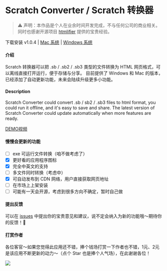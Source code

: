 # Scratch Converter / Scratch 转换器

> ⚠️ 声明：本作品是个人在业余时间开发完成，不与任何公司的商业相关。同时也感谢开源项目 [htmlifier](https://sheeptester.github.io/htmlifier/) 提供的宝贵经验。

下载安装 v1.0.4 | [Mac 系统](https://github.com/winsonwq/scratch-converter/releases/download/v1.1.0-beta.2/Scratch-Converter-darwin-setup-1.1.0-beta.2.dmg) | [Windows 系统](https://github.com/winsonwq/scratch-converter/releases/download/v1.1.0-beta.2/Scratch-Converter-win32-setup-1.1.0-beta.2.exe)

#### 介绍

Scratch 转换器可以把 .sb / .sb2 / .sb3 类型的文件转换为 HTML 网页格式，可以离线直接打开运行，便于存储与分享。
目前提供了 Windows 和 Mac 的版本，已经添加了自动更新功能，未来会陆续升级更多小功能。

#### Description

Scratch Converter could convert .sb / sb2 / .sb3 files to html format, you could run it offline, and it's easy to save and share.
The latest version of Scratch Converter could update automatically when more features are ready.

[DEMO视频](https://www.bilibili.com/video/BV1154y117iX/)

#### 慢慢会更新的功能

- [ ] exe 可运行文件转换（咱不做考虑了）
- [x] 更好看的应用程序图标
- [x] 完全中英文的支持
- [ ] 多文件同时转换（考虑中）
- [x] 可自动发布到 CDN 网络，用户直接获取网页地址
- [ ] 在市场上上架安装
- [ ] 可能有一天会开源，考虑到很多方向不确定，暂时自己做

#### 提出反馈

可以在 [issues](https://github.com/winsonwq/scratch-converter/issues) 中提出你的宝贵意见和建议，说不定会纳入为新的功能哦～期待你的反馈！🤝

#### 打赏作者

各位客官～如果您觉得此应用还不错，捧个钱场打赏一下作者也不错，1元、2元是该应用不断更新的动力～（点个 Star 也是捧个人气场），在此谢谢各位！

![](https://assets.cdn.cocoet.cn/2020-09-28-181031.jpg)
